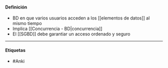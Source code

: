 #### Definición
- BD en que varios usuarios acceden a los [[elementos de datos]] al mismo tiempo
- Implica [[Concurrencia - BD|concurrencia]]
- El [[SGBD]] debe garantiar un acceso ordenado y seguro
***
#### Etiquetas
- #Anki 
